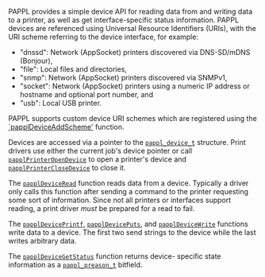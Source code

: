 PAPPL provides a simple device API for reading data from and writing data to a
printer, as well as get interface-specific status information.  PAPPL devices
are referenced using Universal Resource Identifiers (URIs), with the URI scheme
referring to the device interface, for example:

- "dnssd": Network (AppSocket) printers discovered via DNS-SD/mDNS (Bonjour),
- "file": Local files and directories,
- "snmp": Network (AppSocket) printers discovered via SNMPv1,
- "socket": Network (AppSocket) printers using a numeric IP address or hostname
  and optional port number, and
- "usb": Local USB printer.

PAPPL supports custom device URI schemes which are registered using the
[`papplDeviceAddScheme'](#papplDeviceAddScheme) function.

Devices are accessed via a pointer to the [`pappl_device_t`](#pappl_device_t)
structure.  Print drivers use either the current job's device pointer or call
[`papplPrinterOpenDevice`](#papplPrinterOpenDevice) to open a printer's device
and [`papplPrinterCloseDevice`](#papplPrinterCloseDevice) to close it.

The [`papplDeviceRead`](#papplDeviceRead) function reads data from a device.
Typically a driver only calls this function after sending a command to the
printer requesting some sort of information.  Since not all printers or
interfaces support reading, a print driver *must* be prepared for a read to
fail.

The [`papplDevicePrintf`](#papplDevicePrintf),
[`papplDevicePuts`](#papplDevicePuts), and
[`papplDeviceWrite`](#papplDeviceWrite) functions write data to a device.  The
first two send strings to the device while the last writes arbitrary data.

The [`papplDeviceGetStatus`](#papplDeviceGetStatus) function returns device-
specific state information as a [`pappl_preason_t`](#pappl_preason_t) bitfield.

